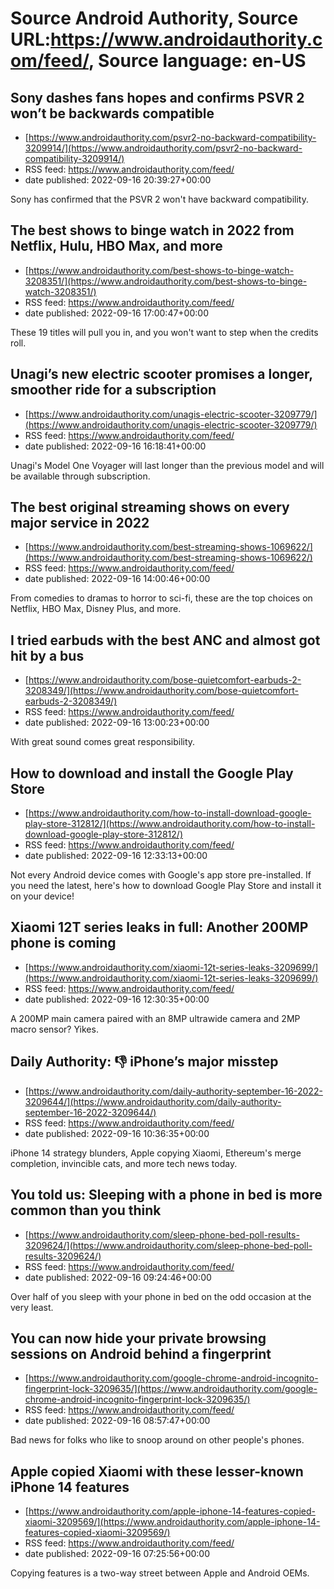 # Source Android Authority, Source URL:https://www.androidauthority.com/feed/, Source language: en-US

## Sony dashes fans hopes and confirms PSVR 2 won’t be backwards compatible
 - [https://www.androidauthority.com/psvr2-no-backward-compatibility-3209914/](https://www.androidauthority.com/psvr2-no-backward-compatibility-3209914/)
 - RSS feed: https://www.androidauthority.com/feed/
 - date published: 2022-09-16 20:39:27+00:00

Sony has confirmed that the PSVR 2 won't have backward compatibility.

## The best shows to binge watch in 2022 from Netflix, Hulu, HBO Max, and more
 - [https://www.androidauthority.com/best-shows-to-binge-watch-3208351/](https://www.androidauthority.com/best-shows-to-binge-watch-3208351/)
 - RSS feed: https://www.androidauthority.com/feed/
 - date published: 2022-09-16 17:00:47+00:00

These 19 titles will pull you in, and you won't want to step when the credits roll.

## Unagi’s new electric scooter promises a longer, smoother ride for a subscription
 - [https://www.androidauthority.com/unagis-electric-scooter-3209779/](https://www.androidauthority.com/unagis-electric-scooter-3209779/)
 - RSS feed: https://www.androidauthority.com/feed/
 - date published: 2022-09-16 16:18:41+00:00

Unagi's Model One Voyager will last longer than the previous model and will be available through subscription.

## The best original streaming shows on every major service in 2022
 - [https://www.androidauthority.com/best-streaming-shows-1069622/](https://www.androidauthority.com/best-streaming-shows-1069622/)
 - RSS feed: https://www.androidauthority.com/feed/
 - date published: 2022-09-16 14:00:46+00:00

From comedies to dramas to horror to sci-fi, these are the top choices on Netflix, HBO Max, Disney Plus, and more.

## I tried earbuds with the best ANC and almost got hit by a bus
 - [https://www.androidauthority.com/bose-quietcomfort-earbuds-2-3208349/](https://www.androidauthority.com/bose-quietcomfort-earbuds-2-3208349/)
 - RSS feed: https://www.androidauthority.com/feed/
 - date published: 2022-09-16 13:00:23+00:00

With great sound comes great responsibility.

## How to download and install the Google Play Store
 - [https://www.androidauthority.com/how-to-install-download-google-play-store-312812/](https://www.androidauthority.com/how-to-install-download-google-play-store-312812/)
 - RSS feed: https://www.androidauthority.com/feed/
 - date published: 2022-09-16 12:33:13+00:00

Not every Android device comes with Google's app store pre-installed. If you need the latest, here's how to download Google Play Store and install it on your device!

## Xiaomi 12T series leaks in full: Another 200MP phone is coming
 - [https://www.androidauthority.com/xiaomi-12t-series-leaks-3209699/](https://www.androidauthority.com/xiaomi-12t-series-leaks-3209699/)
 - RSS feed: https://www.androidauthority.com/feed/
 - date published: 2022-09-16 12:30:35+00:00

A 200MP main camera paired with an 8MP ultrawide camera and 2MP macro sensor? Yikes.

## Daily Authority: 👎 iPhone’s major misstep
 - [https://www.androidauthority.com/daily-authority-september-16-2022-3209644/](https://www.androidauthority.com/daily-authority-september-16-2022-3209644/)
 - RSS feed: https://www.androidauthority.com/feed/
 - date published: 2022-09-16 10:36:35+00:00

iPhone 14 strategy blunders, Apple copying Xiaomi, Ethereum's merge completion, invincible cats, and more tech news today.

## You told us: Sleeping with a phone in bed is more common than you think
 - [https://www.androidauthority.com/sleep-phone-bed-poll-results-3209624/](https://www.androidauthority.com/sleep-phone-bed-poll-results-3209624/)
 - RSS feed: https://www.androidauthority.com/feed/
 - date published: 2022-09-16 09:24:46+00:00

Over half of you sleep with your phone in bed on the odd occasion at the very least.

## You can now hide your private browsing sessions on Android behind a fingerprint
 - [https://www.androidauthority.com/google-chrome-android-incognito-fingerprint-lock-3209635/](https://www.androidauthority.com/google-chrome-android-incognito-fingerprint-lock-3209635/)
 - RSS feed: https://www.androidauthority.com/feed/
 - date published: 2022-09-16 08:57:47+00:00

Bad news for folks who like to snoop around on other people's phones.

## Apple copied Xiaomi with these lesser-known iPhone 14 features
 - [https://www.androidauthority.com/apple-iphone-14-features-copied-xiaomi-3209569/](https://www.androidauthority.com/apple-iphone-14-features-copied-xiaomi-3209569/)
 - RSS feed: https://www.androidauthority.com/feed/
 - date published: 2022-09-16 07:25:56+00:00

Copying features is a two-way street between Apple and Android OEMs.
